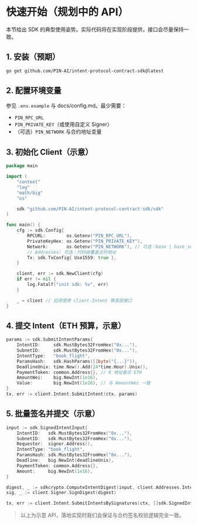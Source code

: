 # 快速开始（规划中的 API）

本节给出 SDK 的典型使用姿势。实际代码将在实现阶段提供，接口会尽量保持一致。

## 1. 安装（预期）

```bash
go get github.com/PIN-AI/intent-protocol-contract-sdk@latest
```

## 2. 配置环境变量

参见 `.env.example` 与 docs/config.md。最少需要：

- `PIN_RPC_URL`
- `PIN_PRIVATE_KEY`（或使用自定义 Signer）
- （可选）`PIN_NETWORK` 与合约地址变量

## 3. 初始化 Client（示意）

```go
package main

import (
    "context"
    "log"
    "math/big"
    "os"

    sdk "github.com/PIN-AI/intent-protocol-contract-sdk/sdk"
)

func main() {
    cfg := sdk.Config{
        RPCURL:        os.Getenv("PIN_RPC_URL"),
        PrivateKeyHex: os.Getenv("PIN_PRIVATE_KEY"),
        Network:       os.Getenv("PIN_NETWORK"), // 可选：base | base_sepolia | local
        // Addresses: 可选：代码级覆盖合约地址
        Tx: sdk.TxConfig{ Use1559: true },
    }

    client, err := sdk.NewClient(cfg)
    if err != nil {
        log.Fatalf("init sdk: %v", err)
    }

    _ = client // 后续使用 client.Intent 等高层接口
}
```

## 4. 提交 Intent（ETH 预算，示意）

```go
params := sdk.SubmitIntentParams{
    IntentID:     sdk.MustBytes32FromHex("0x..."),
    SubnetID:     sdk.MustBytes32FromHex("0x..."),
    IntentType:   "book_flight",
    ParamsHash:   sdk.HashParams([]byte("{...}")),
    DeadlineUnix: time.Now().Add(24*time.Hour).Unix(),
    PaymentToken: common.Address{}, // 0 地址表示 ETH
    AmountWei:    big.NewInt(1e16),
    Value:        big.NewInt(1e16), // 与 AmountWei 一致
}
tx, err := client.Intent.SubmitIntent(ctx, params)
```

## 5. 批量签名并提交（示意）

```go
input := sdk.SignedIntentInput{
    IntentID:   sdk.MustBytes32FromHex("0x..."),
    SubnetID:   sdk.MustBytes32FromHex("0x..."),
    Requester:  signer.Address(),
    IntentType: "book_flight",
    ParamsHash: sdk.MustBytes32FromHex("0x..."),
    Deadline:   big.NewInt(deadlineUnix),
    PaymentToken: common.Address{},
    Amount:     big.NewInt(1e16),
}

digest, _ := sdkcrypto.ComputeIntentDigest(input, client.Addresses.IntentManager, client.ChainID)
sig, _ := client.Signer.SignDigest(digest)

tx, err := client.Intent.SubmitIntentsBySignatures(ctx, []sdk.SignedIntent{{Data: input, Signature: sig}}, big.NewInt(1e16))
```

> 以上为示意 API，落地实现时我们会保证与合约签名校验逻辑完全一致。
